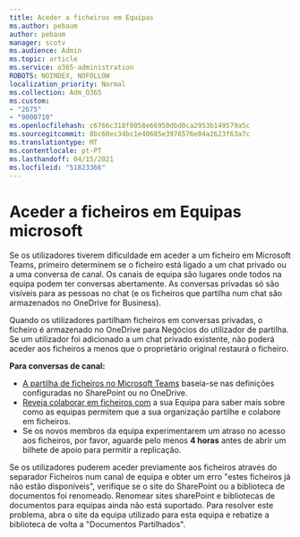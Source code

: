 ```yaml
---
title: Aceder a ficheiros em Equipas
ms.author: pebaum
author: pebaum
manager: scotv
ms.audience: Admin
ms.topic: article
ms.service: o365-administration
ROBOTS: NOINDEX, NOFOLLOW
localization_priority: Normal
ms.collection: Adm_O365
ms.custom:
- "2675"
- "9000710"
ms.openlocfilehash: c6766c318f0058e66950dbd0ca2953b149579a5c
ms.sourcegitcommit: 8bc60ec34bc1e40685e3976576e04a2623f63a7c
ms.translationtype: MT
ms.contentlocale: pt-PT
ms.lasthandoff: 04/15/2021
ms.locfileid: "51823366"
---
```

# <a name="accessing-files-in-microsoft-teams"></a>Aceder a ficheiros em Equipas microsoft

Se os utilizadores tiverem dificuldade em aceder a um ficheiro em Microsoft Teams, primeiro determinem se o ficheiro está ligado a um chat privado ou a uma conversa de canal. Os canais de equipa são lugares onde todos na equipa podem ter conversas abertamente. As conversas privadas só são visíveis para as pessoas no chat (e os ficheiros que partilha num chat são armazenados no OneDrive for Business).

Quando os utilizadores partilham ficheiros em conversas privadas, o ficheiro é armazenado no OneDrive para Negócios do utilizador de partilha. Se um utilizador foi adicionado a um chat privado existente, não poderá aceder aos ficheiros a menos que o proprietário original restaurá o ficheiro.    

**Para conversas de canal:**

- [A partilha de ficheiros no Microsoft Teams](https://docs.microsoft.com/MicrosoftTeams/sharing-files-in-teams) baseia-se nas definições configuradas no SharePoint ou no OneDrive. 
- [Reveja colaborar em ficheiros com](https://support.office.com/article/Collaborate-on-files-with-your-Team-9b200289-dbac-4823-85bd-628a5c7bb0ae) a sua Equipa para saber mais sobre como as equipas permitem que a sua organização partilhe e colabore em ficheiros. 
- Se os novos membros da equipa experimentarem um atraso no acesso aos ficheiros, por favor, aguarde pelo menos **4 horas** antes de abrir um bilhete de apoio para permitir a replicação. 

Se os utilizadores puderem aceder previamente aos ficheiros através do separador Ficheiros num canal de equipa e obter um erro "estes ficheiros já não estão disponíveis", verifique se o site do SharePoint ou a biblioteca de documentos foi renomeado. Renomear sites sharePoint e bibliotecas de documentos para equipas ainda não está suportado. Para resolver este problema, abra o site da equipa utilizado para esta equipa e rebatize a biblioteca de volta a "Documentos Partilhados".